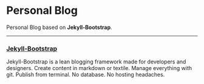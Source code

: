 Personal Blog
=============

Personal Blog based on **Jekyll-Bootstrap**.

<hr />

### [Jekyll-Bootstrap](http://jekyllbootstrap.com/)

Jekyll-Bootstrap is a lean blogging framework made for developers and designers. Create content in markdown or textile. Manage everything with git. Publish from terminal. No database. No hosting headaches.
